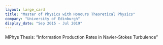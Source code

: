 ```yaml
---
layout: large_card
title: "Master of Physics with Honours Theoretical Physics"
company: "University of Edinburgh"
display_date: "Sep 2015 - Jul 2019"
---
```

MPhys Thesis: “Information Production Rates in Navier-Stokes Turbulence”
